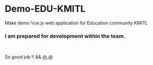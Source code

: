 # Demo-EDU-KMITL
Make demo  Vue.js web application for Education community KMITL 
<br/><h3>I am prepared for development within the team.</h3>
<br><p>So good job !! && @_@
